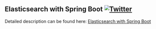 ## Elasticsearch with Spring Boot  [![Twitter](https://img.shields.io/twitter/follow/piotr_minkowski.svg?style=social&logo=twitter&label=Follow%20Me)](https://twitter.com/piotr_minkowski)

Detailed description can be found here: [Elasticsearch with Spring Boot](https://piotrminkowski.wordpress.com/2019/03/29/elasticsearch-with-spring-boot/) 
